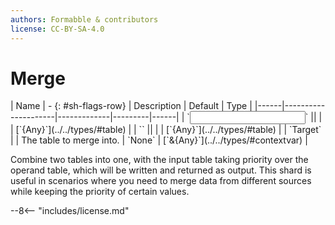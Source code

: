 ```yaml
---
authors: Formabble & contributors
license: CC-BY-SA-4.0
---
```



# Merge

<div class="sh-parameters" markdown="1">
| Name | - {: #sh-flags-row} | Description | Default | Type |
|------|---------------------|-------------|---------|------|
| `<input>` || | | [`{Any}`](../../types/#table) |
| `<output>` || | | [`{Any}`](../../types/#table) |
| `Target` |  | The table to merge into. | `None` | [`&{Any}`](../../types/#contextvar) |

</div>

Combine two tables into one, with the input table taking priority over the operand table, which will be written and returned as output. This shard is useful in scenarios where you need to merge data from different sources while keeping the priority of certain values.

--8<-- "includes/license.md"

